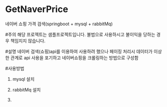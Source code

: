 # GetNaverPrice

네이버 쇼핑 가격 검색(springboot + mysql + rabbitMq)

#주의
해당 프로젝트는 샘플프로젝트입니다.
불법으로 사용하시고 불이익을 당하는 경우 책임지지 않습니다.

#설명
네이버 검색(쇼핑)api를 이용하여 사용하려 했으나 페이징 처리시 데이터가 이상한 관계로 api 사용을 포기하고
네이버쇼핑을 크롤링하는 방법으로 구성함

#사용방법
1. mysql 설치

2. rabbitMq 설치

3. 
